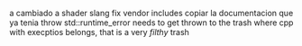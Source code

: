 a cambiado a shader slang
fix vendor includes
copiar la documentacion que ya tenia
throw std::runtime_error needs to get thrown to the trash where cpp with execptios belongs, that is a very _filthy_ trash
